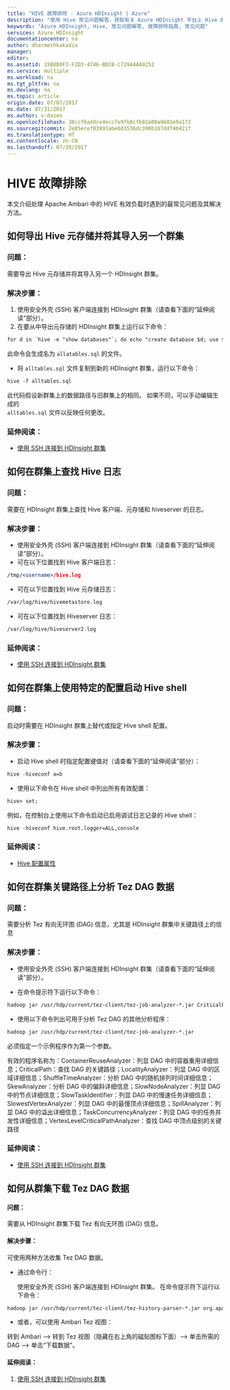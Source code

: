 ```yaml
---
title: "HIVE 故障排除 - Azure HDInsight | Azure"
description: "使用 Hive 常见问题解答，获取有关 Azure HDInsight 平台上 Hive 的常见问题解答。"
keywords: "Azure HDInsight, Hive, 常见问题解答, 故障排除指南, 常见问题"
services: Azure HDInsight
documentationcenter: na
author: dharmeshkakadia
manager: 
editor: 
ms.assetid: 15B8D0F3-F2D3-4746-BDCB-C72944AA9252
ms.service: multiple
ms.workload: na
ms.tgt_pltfrm: na
ms.devlang: na
ms.topic: article
origin.date: 07/07/2017
ms.date: 07/31/2017
ms.author: v-dazen
ms.openlocfilehash: 38ccf6addce4ecc7e9fb8cfb02a00a9602e9a172
ms.sourcegitcommit: 2e85ecef03893abe8d3536dc390b187ddf40421f
ms.translationtype: HT
ms.contentlocale: zh-CN
ms.lasthandoff: 07/28/2017
---
```

# <a name="hive-troubleshooting"></a>HIVE 故障排除

本文介绍处理 Apache Ambari 中的 HIVE 有效负载时遇到的最常见问题及其解决方法。

## <a name="how-do-i-export-a-hive-metastore-and-import-it-on-another-cluster"></a>如何导出 Hive 元存储并将其导入另一个群集

### <a name="issue"></a>问题：

需要导出 Hive 元存储并将其导入另一个 HDInsight 群集。  

### <a name="resolution-steps"></a>解决步骤： 

1. 使用安全外壳 (SSH) 客户端连接到 HDInsight 群集（请查看下面的“延伸阅读”部分）。
1. 在要从中导出元存储的 HDInsight 群集上运行以下命令：

```apache
for d in `hive -e "show databases"`; do echo "create database $d; use $d;" >> alltables.sql ; for t in `hive --database $d -e "show tables"` ; do ddl=`hive --database $d -e "show create table $t"`; echo "$ddl ;" >> alltables.sql ; echo "$ddl" | grep -q "PARTITIONED\s*BY" && echo "MSCK REPAIR TABLE $t ;" >> alltables.sql ; done; done
```

此命令会生成名为 `allatables.sql` 的文件。

- 将 `alltables.sql` 文件复制到新的 HDInsight 群集，运行以下命令：

```apache
hive -f alltables.sql
```

此代码假设新群集上的数据路径与旧群集上的相同。 如果不同，可以手动编辑生成的  
`alltables.sql` 文件以反映任何更改。

### <a name="further-reading"></a>延伸阅读：

- [使用 SSH 连接到 HDInsight 群集](/hdinsight/hdinsight-hadoop-linux-use-ssh-unix)

## <a name="how-do-locate-hive-logs-on-a-cluster"></a>如何在群集上查找 Hive 日志

### <a name="issue"></a>问题：

需要在 HDInsight 群集上查找 Hive 客户端、元存储和 hiveserver 的日志。  

### <a name="resolution-steps"></a>解决步骤： 

- 使用安全外壳 (SSH) 客户端连接到 HDInsight 群集（请查看下面的“延伸阅读”部分）。
- 可在以下位置找到 Hive 客户端日志：

```apache
/tmp/<username>/hive.log 
```

- 可在以下位置找到 Hive 元存储日志：

```apache
/var/log/hive/hivemetastore.log 
```

- 可在以下位置找到 Hiveserver 日志：

```apache
/var/log/hive/hiveserver2.log 
```

### <a name="further-reading"></a>延伸阅读：

- [使用 SSH 连接到 HDInsight 群集](/hdinsight/hdinsight-hadoop-linux-use-ssh-unix)

## <a name="how-do-i-launch-hive-shell-with-specific-configurations-on-a-cluster"></a>如何在群集上使用特定的配置启动 Hive shell

### <a name="issue"></a>问题：

启动时需要在 HDInsight 群集上替代或指定 Hive shell 配置。  

### <a name="resolution-steps"></a>解决步骤： 

- 启动 Hive shell 时指定配置键值对（请查看下面的“延伸阅读”部分）：

```apache
hive -hiveconf a=b 
```

- 使用以下命令在 Hive shell 中列出所有有效配置：

```apache
hive> set;
```

例如，在控制台上使用以下命令启动已启用调试日志记录的 Hive shell：

```apache
hive -hiveconf hive.root.logger=ALL,console 
```

### <a name="further-reading"></a>延伸阅读：

- [Hive 配置属性](https://cwiki.apache.org/confluence/display/Hive/Configuration+Properties)

## <a name="how-do-i-analyze-tez-dag-data-on-a-cluster-critical-path"></a>如何在群集关键路径上分析 Tez DAG 数据

### <a name="issue"></a>问题：

需要分析 Tez 有向无环图 (DAG) 信息，尤其是 HDInsight 群集中关键路径上的信息

### <a name="resolution-steps"></a>解决步骤：

- 使用安全外壳 (SSH) 客户端连接到 HDInsight 群集（请查看下面的“延伸阅读”部分）。

- 在命令提示符下运行以下命令：

```apache
hadoop jar /usr/hdp/current/tez-client/tez-job-analyzer-*.jar CriticalPath --saveResults --dagId <DagId> --eventFileName <DagData.zip> 
```

- 使用以下命令列出可用于分析 Tez DAG 的其他分析程序：

```apache
hadoop jar /usr/hdp/current/tez-client/tez-job-analyzer-*.jar
```

必须指定一个示例程序作为第一个参数。

有效的程序名称为：ContainerReuseAnalyzer：列显 DAG 中的容器重用详细信息；CriticalPath：查找 DAG 的关键路径；LocalityAnalyzer：列显 DAG 中的区域详细信息；ShuffleTimeAnalyzer：分析 DAG 中的随机排列时间详细信息；SkewAnalyzer：分析 DAG 中的偏斜详细信息；SlowNodeAnalyzer：列显 DAG 中的节点详细信息；SlowTaskIdentifier：列显 DAG 中的慢速任务详细信息；SlowestVertexAnalyzer：列显 DAG 中的最慢顶点详细信息；SpillAnalyzer：列显 DAG 中的溢出详细信息；TaskConcurrencyAnalyzer：列显 DAG 中的任务并发性详细信息；VertexLevelCriticalPathAnalyzer：查找 DAG 中顶点级别的关键路径

### <a name="further-reading"></a>延伸阅读：

- [使用 SSH 连接到 HDInsight 群集](/hdinsight/hdinsight-hadoop-linux-use-ssh-unix)

## <a name="how-do-i-download-tez-dag-data-from-a-cluster"></a>如何从群集下载 Tez DAG 数据

#### <a name="issue"></a>问题：

需要从 HDInsight 群集下载 Tez 有向无环图 (DAG) 信息。

#### <a name="resolution-steps"></a>解决步骤：

可使用两种方法收集 Tez DAG 数据。

- 通过命令行：

    使用安全外壳 (SSH) 客户端连接到 HDInsight 群集。 在命令提示符下运行以下命令：

```apache
hadoop jar /usr/hdp/current/tez-client/tez-history-parser-*.jar org.apache.tez.history.ATSImportTool -downloadDir . -dagId <DagId> 
```

- 或者，可以使用 Ambari Tez 视图：

转到 Ambari --> 转到 Tez 视图（隐藏在右上角的磁贴图标下面）--> 单击所需的 DAG --> 单击“下载数据”。

#### <a name="further-reading"></a>延伸阅读：

1) [使用 SSH 连接到 HDInsight 群集](/hdinsight/hdinsight-hadoop-linux-use-ssh-unix)